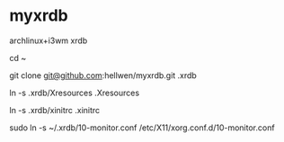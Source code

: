 # myxrdb
archlinux+i3wm xrdb

cd ~

git clone git@github.com:hellwen/myxrdb.git .xrdb

ln -s .xrdb/Xresources .Xresources

ln -s .xrdb/xinitrc .xinitrc

sudo ln -s ~/.xrdb/10-monitor.conf /etc/X11/xorg.conf.d/10-monitor.conf
